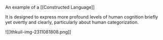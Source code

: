 An example of a [[Constructed Language]]

It is designed to express more profound levels of human cognition briefly yet overtly and clearly, particularly about human categorization.


![[Ithkuil-img-2311081808.png]]

